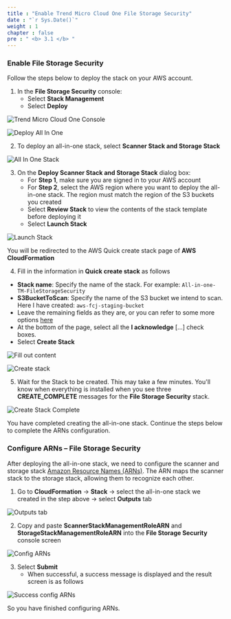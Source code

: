 ```yaml
---
title : "Enable Trend Micro Cloud One File Storage Security"
date : "`r Sys.Date()`"
weight : 1
chapter : false
pre : " <b> 3.1 </b> "
---
```


### Enable File Storage Security

Follow the steps below to deploy the stack on your AWS account.

1. In the **File Storage Security** console:
    - Select **Stack Management**
    - Select **Deploy**

![Trend Micro Cloud One Console](/images/3.malware-scanning-solution/001-file-security-storage.png)

![Deploy All In One](/images/3.malware-scanning-solution/002-deploy-all-in-one.png)

2. To deploy an all-in-one stack, select **Scanner Stack and Storage Stack**
   
![All In One Stack](/images/3.malware-scanning-solution/003-scanner-stack-and-storage-stack.png)

3. On the **Deploy Scanner Stack and Storage Stack** dialog box:
    - For **Step 1**, make sure you are signed in to your AWS account
    - For **Step 2**, select the AWS region where you want to deploy the all-in-one stack. The region must match the region of the S3 buckets you created
    - Select **Review Stack** to view the contents of the stack template before deploying it
    - Select **Launch Stack**

![Launch Stack](/images/3.malware-scanning-solution/004-launch-stack.png)

You will be redirected to the AWS Quick create stack page of **AWS CloudFormation**

4. Fill in the information in **Quick create stack** as follows
- **Stack name**: Specify the name of the stack. For example: `All-in-one-TM-FileStorageSecurity`
- **S3BucketToScan**: Specify the name of the S3 bucket we intend to scan. Here I have created: `aws-fcj-staging-bucket`
- Leave the remaining fields as they are, or you can refer to some more options [here](https://cloudone.trendmicro.com/docs/file-storage-security/gs-deploy-all-in-one-stack/)
- At the bottom of the page, select all the **I acknowledge** [...] check boxes.
- Select **Create Stack**

![Fill out content](/images/3.malware-scanning-solution/005-fill-out-quick-create-stack-1.png)

![Create stack](/images/3.malware-scanning-solution/006-create-stack-all-in-one.png)

5. Wait for the Stack to be created. This may take a few minutes. You'll know when everything is installed when you see three **CREATE_COMPLETE** messages for the **File Storage Security** stack.

![Create Stack Complete](/images/3.malware-scanning-solution/007-create-complete.png)

You have completed creating the all-in-one stack. Continue the steps below to complete the ARNs configuration.

### Configure ARNs – File Storage Security

After deploying the all-in-one stack, we need to configure the scanner and storage stack [Amazon Resource Names (ARNs)](https://docs.aws.amazon.com/general/latest/gr/aws-arns-and-namespaces.html). The ARN maps the scanner stack to the storage stack, allowing them to recognize each other.

1. Go to **CloudFormation** -> **Stack** -> select the all-in-one stack we created in the step above -> select **Outputs** tab

![Outputs tab](/images/3.malware-scanning-solution/008-output-tabs-stack.png)

2. Copy and paste **ScannerStackManagementRoleARN** and **StorageStackManagementRoleARN** into the **File Storage Security** console screen

![Config ARNs](/images/3.malware-scanning-solution/009-configure-arn.png)

3. Select **Submit**
   - When successful, a success message is displayed and the result screen is as follows

![Success config ARNs](/images/3.malware-scanning-solution/010-success-configure-arn.png)

So you have finished configuring ARNs.